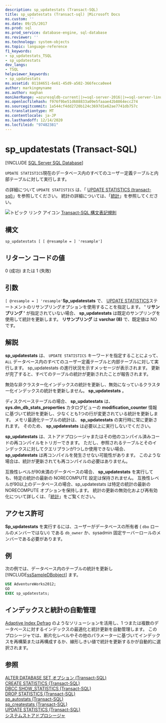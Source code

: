 ```yaml
---
description: sp_updatestats (Transact-SQL)
title: sp_updatestats (Transact-sql) |Microsoft Docs
ms.custom: ''
ms.date: 09/25/2017
ms.prod: sql
ms.prod_service: database-engine, sql-database
ms.reviewer: ''
ms.technology: system-objects
ms.topic: language-reference
f1_keywords:
- sp_updatestats_TSQL
- sp_updatestats
dev_langs:
- TSQL
helpviewer_keywords:
- sp_updatestats
ms.assetid: 01184651-6e61-45d9-a502-366fecca0ee4
author: markingmyname
ms.author: maghan
monikerRange: =azuresqldb-current||>=sql-server-2016||>=sql-server-linux-2017||=azuresqldb-mi-current
ms.openlocfilehash: f976f9be51d688833a09e5faaae42b8864ecc274
ms.sourcegitcommit: 1a544cf4dd2720b124c3697d1e62ae7741db757c
ms.translationtype: MT
ms.contentlocale: ja-JP
ms.lasthandoff: 12/14/2020
ms.locfileid: "97482381"
---
```

# <a name="sp_updatestats-transact-sql"></a>sp_updatestats (Transact-SQL)
[!INCLUDE [SQL Server SQL Database](../../includes/applies-to-version/sql-asdb.md)]

`UPDATE STATISTICS`現在のデータベース内のすべてのユーザー定義テーブルと内部テーブルに対して実行します。  
  
の詳細について `UPDATE STATISTICS` は、「 [UPDATE STATISTICS &#40;transact-sql&#41;](../../t-sql/statements/update-statistics-transact-sql.md)」を参照してください。 統計の詳細については、「[統計](../../relational-databases/statistics/statistics.md)」を参照してください。  
    
 ![トピック リンク アイコン](../../database-engine/configure-windows/media/topic-link.gif "トピック リンク アイコン") [Transact-SQL 構文表記規則](../../t-sql/language-elements/transact-sql-syntax-conventions-transact-sql.md)  
  
## <a name="syntax"></a>構文  
  
```  
sp_updatestats [ [ @resample = ] 'resample']  
```  
  
## <a name="return-code-values"></a>リターン コードの値  
 0 (成功) または 1 (失敗)  
  
## <a name="arguments"></a>引数  
`[ @resample = ] 'resample'`**Sp_updatestats** で、 [UPDATE STATISTICS](../../t-sql/statements/update-statistics-transact-sql.md)ステートメントのリサンプリングオプションを使用することを指定します。 **' リサンプリング '** が指定されていない場合、 **sp_updatestats** は既定のサンプリングを使用して統計を更新します。 **リサンプリング** は **varchar (8)** で、既定値は NO です。  
  
## <a name="remarks"></a>解説  
 **sp_updatestats** は、 `UPDATE STATISTICS` キーワードを指定することによって、 `ALL` データベース内のすべてのユーザー定義テーブルと内部テーブルに対して実行します。 sp_updatestats の進行状況を示すメッセージが表示されます。 更新が完了すると、すべてのテーブルの統計が更新されたことが報告されます。  
  
無効な非クラスター化インデックスの統計を更新し、無効になっているクラスター化インデックスの統計を更新しません。 **sp_updatestats** 。  
  
ディスクベーステーブルの場合、 **sp_updatestats** は、 **sys.dm_db_stats_properties** カタログビューの **modification_counter** 情報に基づいて統計を更新し、少なくとも1つの行が変更されている統計を更新します。 メモリ最適化テーブルの統計は、 **sp_updatestats** の実行時に常に更新されます。 そのため、 **sp_updatestats** は必要以上に実行しないでください。  
  
**sp_updatestats** は、ストアドプロシージャまたはその他のコンパイル済みコードの再コンパイルをトリガーできます。 ただし、参照されるテーブルとそのインデックスに対してクエリプランが1つしか使用できない場合、 **sp_updatestats** は再コンパイルを発生させない可能性があります。 このような場合は、統計が更新されても再コンパイルの必要はありません。  
  
互換性レベルが90未満のデータベースの場合、 **sp_updatestats** を実行しても、特定の統計の最新の NORECOMPUTE 設定は保持されません。 互換性レベルが90以上のデータベースの場合、sp_updatestats は特定の統計の最新の NORECOMPUTE オプションを保持します。 統計の更新の無効化および再有効化について詳しくは、「[統計](../../relational-databases/statistics/statistics.md)」をご覧ください。  
  
## <a name="permissions"></a>アクセス許可  

**Sp_updatestats** を実行するには、ユーザーがデータベースの所有者 ( `dbo` ロールのメンバーではない) である `db_owner` か、sysadmin 固定サーバーロールのメンバーである必要があります。

## <a name="examples"></a>例  
次の例では、データベース内のテーブルの統計を更新し [!INCLUDE[ssSampleDBobject](../../includes/sssampledbobject-md.md)] ます。  
  
```sql  
USE AdventureWorks2012;  
GO  
EXEC sp_updatestats;   
```  

## <a name="automatic-index-and-statistics-management"></a>インデックスと統計の自動管理
[Adaptive Index Defrag](https://github.com/Microsoft/tigertoolbox/tree/master/AdaptiveIndexDefrag) のようなソリューションを活用し、1 つまたは複数のデータベースに対するインデックスの最適化と統計更新を自動管理します。 このプロシージャでは、断片化レベルやその他のパラメーターに基づいてインデックスを再構築または再構成するか、線形しきい値で統計を更新するかが自動的に選択されます。

## <a name="see-also"></a>参照  
 [ALTER DATABASE SET オプション &#40;Transact-SQL&#41;](../../t-sql/statements/alter-database-transact-sql-set-options.md)   
 [CREATE STATISTICS &#40;Transact-SQL&#41;](../../t-sql/statements/create-statistics-transact-sql.md)   
 [DBCC SHOW_STATISTICS &#40;Transact-SQL&#41;](../../t-sql/database-console-commands/dbcc-show-statistics-transact-sql.md)   
 [DROP STATISTICS &#40;Transact-SQL&#41;](../../t-sql/statements/drop-statistics-transact-sql.md)   
 [sp_autostats &#40;Transact-SQL&#41;](../../relational-databases/system-stored-procedures/sp-autostats-transact-sql.md)   
 [sp_createstats &#40;Transact-SQL&#41;](../../relational-databases/system-stored-procedures/sp-createstats-transact-sql.md)   
 [UPDATE STATISTICS &#40;Transact-SQL&#41;](../../t-sql/statements/update-statistics-transact-sql.md)   
 [システムストアドプロシージャ](../../relational-databases/system-stored-procedures/system-stored-procedures-transact-sql.md)  
 
